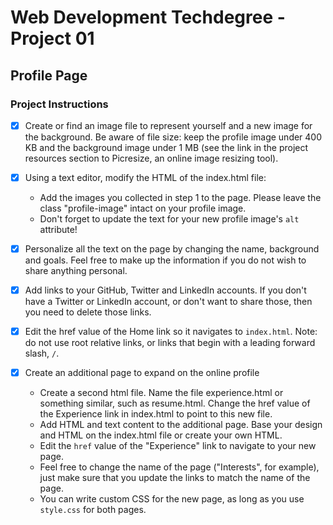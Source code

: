 # Web Development Techdegree - Project 01 #
 
## Profile Page ##
 
### Project Instructions ###
 
* [X] Create or find an image file to represent yourself and a new image for the background. Be aware of file size: keep the profile image under 400 KB and the background image under 1 MB (see the link in the project resources section to Picresize, an online image resizing tool).

* [X] Using a text editor, modify the HTML of the index.html file:
  * Add the images you collected in step 1 to the page. Please leave the class "profile-image" intact on your profile image.
  * Don't forget to update the text for your new profile image's `alt` attribute!

* [X] Personalize all the text on the page by changing the name, background and goals. Feel free to make up the information if you do not wish to share anything personal.

* [X] Add links to your GitHub, Twitter and LinkedIn accounts. If you don't have a Twitter or LinkedIn account, or don't want to share those, then you need to delete those links.

* [X] Edit the href value of the Home link so it navigates to `index.html`. Note: do not use root relative links, or links that begin with a leading forward slash, `/`.

* [X] Create an additional page to expand on the online profile
  * Create a second html file. Name the file experience.html or something similar, such as resume.html. Change the href value of the Experience link in index.html to point to this 			 new file.
  * Add HTML and text content to the additional page. Base your design and HTML on the index.html file or create your own HTML.
  * Edit the `href` value of the "Experience" link to navigate to your new page.
  * Feel free to change the name of the page ("Interests", for example), just make sure that you update the links to match the name of the page.
  * You can write custom CSS for the new page, as long as you use `style.css` for both pages.
 
